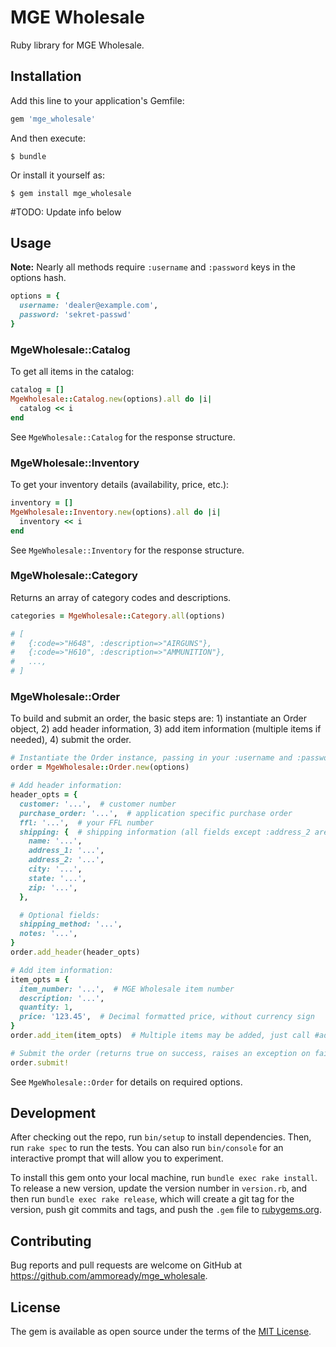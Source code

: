 # MGE Wholesale

Ruby library for MGE Wholesale.

## Installation

Add this line to your application's Gemfile:

```ruby
gem 'mge_wholesale'
```

And then execute:

    $ bundle

Or install it yourself as:

    $ gem install mge_wholesale



#TODO: Update info below



## Usage

**Note:** Nearly all methods require `:username` and `:password` keys in the options hash.

```ruby
options = {
  username: 'dealer@example.com',
  password: 'sekret-passwd'
}
```

### MgeWholesale::Catalog

To get all items in the catalog:

```ruby
catalog = []
MgeWholesale::Catalog.new(options).all do |i|
  catalog << i
end
```

See `MgeWholesale::Catalog` for the response structure.

### MgeWholesale::Inventory

To get your inventory details (availability, price, etc.):

```ruby
inventory = []
MgeWholesale::Inventory.new(options).all do |i|
  inventory << i
end
```

See `MgeWholesale::Inventory` for the response structure.

### MgeWholesale::Category

Returns an array of category codes and descriptions.

```ruby
categories = MgeWholesale::Category.all(options)

# [
#   {:code=>"H648", :description=>"AIRGUNS"},
#   {:code=>"H610", :description=>"AMMUNITION"},
#   ...,
# ]
```

### MgeWholesale::Order

To build and submit an order, the basic steps are: 1) instantiate an Order object, 2) add header
information, 3) add item information (multiple items if needed), 4) submit the order.

```ruby
# Instantiate the Order instance, passing in your :username and :password
order = MgeWholesale::Order.new(options)

# Add header information:
header_opts = {
  customer: '...',  # customer number
  purchase_order: '...',  # application specific purchase order
  ffl: '...',  # your FFL number
  shipping: {  # shipping information (all fields except :address_2 are required)
    name: '...',
    address_1: '...',
    address_2: '...',
    city: '...',
    state: '...',
    zip: '...',
  },

  # Optional fields:
  shipping_method: '...',
  notes: '...',
}
order.add_header(header_opts)

# Add item information:
item_opts = {
  item_number: '...',  # MGE Wholesale item number
  description: '...',
  quantity: 1,
  price: '123.45',  # Decimal formatted price, without currency sign
}
order.add_item(item_opts)  # Multiple items may be added, just call #add_item for each one.

# Submit the order (returns true on success, raises an exception on failure):
order.submit!
```

See `MgeWholesale::Order` for details on required options.

## Development

After checking out the repo, run `bin/setup` to install dependencies. Then, run `rake spec` to run the tests. You can also run `bin/console` for an interactive prompt that will allow you to experiment.

To install this gem onto your local machine, run `bundle exec rake install`. To release a new version, update the version number in `version.rb`, and then run `bundle exec rake release`, which will create a git tag for the version, push git commits and tags, and push the `.gem` file to [rubygems.org](https://rubygems.org).

## Contributing

Bug reports and pull requests are welcome on GitHub at https://github.com/ammoready/mge_wholesale.


## License

The gem is available as open source under the terms of the [MIT License](http://opensource.org/licenses/MIT).

